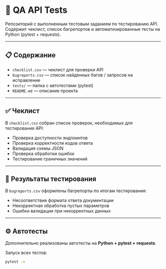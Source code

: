 # 📌 QA API Tests

Репозиторий с выполненным тестовым заданием по тестированию API.  
Содержит чеклист, список багрепортов и автоматизированные тесты на Python (pytest + requests).

---

## 📋 Содержание
- `checklist.csv` — чеклист для проверки API  
- `bugreports.csv` — список найденных багов / запросов на исправление  
- `tests/` — папка с автотестами (pytest)  
- `README.md` — описание проекта  

---

## ✅ Чеклист
В `checklist.csv` собран список проверок, необходимых для тестирования API:  
- Проверка доступности эндпоинтов  
- Проверка корректности кодов ответа  
- Валидация схемы JSON  
- Проверка обработки ошибок  
- Тестирование граничных значений  

---

## 🐞 Результаты тестирования
В `bugreports.csv` оформлены багрепорты по итогам тестирования:  
- Несоответствие формата ответа документации  
- Некорректная обработка пустых параметров  
- Ошибки валидации при некорректных данных  

---

## ⚙️ Автотесты
Дополнительно реализованы автотесты на **Python + pytest + requests**.  

Запуск всех тестов:
```bash
pytest -v
